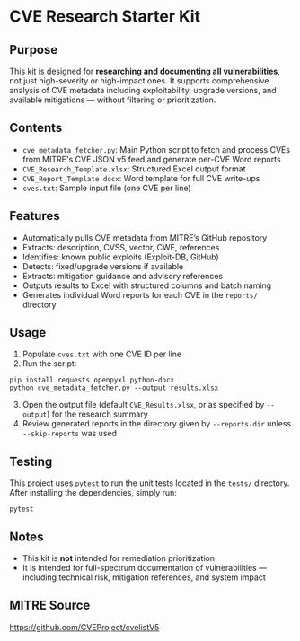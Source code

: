# CVE Research Starter Kit

## Purpose
This kit is designed for **researching and documenting all vulnerabilities**, not just high-severity or high-impact ones. It supports comprehensive analysis of CVE metadata including exploitability, upgrade versions, and available mitigations — without filtering or prioritization.

## Contents
- `cve_metadata_fetcher.py`: Main Python script to fetch and process CVEs from MITRE's CVE JSON v5 feed and generate per-CVE Word reports
- `CVE_Research_Template.xlsx`: Structured Excel output format
- `CVE_Report_Template.docx`: Word template for full CVE write-ups
- `cves.txt`: Sample input file (one CVE per line)

## Features
- Automatically pulls CVE metadata from MITRE’s GitHub repository
- Extracts: description, CVSS, vector, CWE, references
- Identifies: known public exploits (Exploit-DB, GitHub)
- Detects: fixed/upgrade versions if available
- Extracts: mitigation guidance and advisory references
- Outputs results to Excel with structured columns and batch naming
- Generates individual Word reports for each CVE in the `reports/` directory

## Usage
1. Populate `cves.txt` with one CVE ID per line
2. Run the script:
```
pip install requests openpyxl python-docx
python cve_metadata_fetcher.py --output results.xlsx
```
3. Open the output file (default `CVE_Results.xlsx`, or as specified by `--output`) for the research summary
4. Review generated reports in the directory given by `--reports-dir` unless `--skip-reports` was used

## Testing
This project uses `pytest` to run the unit tests located in the `tests/`
directory. After installing the dependencies, simply run:

```
pytest
```

## Notes
- This kit is **not** intended for remediation prioritization
- It is intended for full-spectrum documentation of vulnerabilities — including technical risk, mitigation references, and system impact

## MITRE Source
https://github.com/CVEProject/cvelistV5
